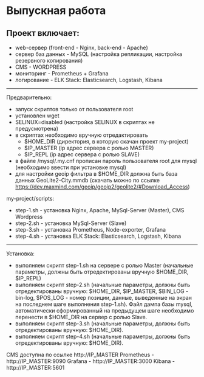 # Выпускная работа
## Проект включает:
- web-сервер (front-end - Nginx, back-end - Apache)
- cервер баз данных - MySQL (настройка репликации, настройка резервного копирования)
- CMS - WORDPRESS
- мониторинг - Prometheus + Grafana
- логирование - ELK Stack: Elasticsearch, Logstash, Kibana
____
Предварительно:
- запуск скриптов только от пользователя root
- установлен wget
- SELINUX=disabled (настройка SELINUX в скриптах не предусмотрена)
- в скриптах необходимо вручную отредактировать 
  + $HOME_DIR (директория, в которую скачан проект my-project) 
  + $IP_MASTER (ip адрес сервера с ролью MASTER) 
  + $IP_REPL (ip адрес сервера с ролью SLAVE)
- в файле /mysql/.my.cnf прописан пароль пользователя root для mysql (необходимо ввести при установке mysql)
- для настройки geoip фильтра в $HOME_DIR должна быть база данных GeoLite2-City.mmdb (скачать можно по ссылке https://dev.maxmind.com/geoip/geoip2/geolite2/#Download_Access)
 
my-project/scripts:
- step-1.sh - установка Nginx, Apache, MySql-Server (Master), CMS Wordpress
- step-2.sh - установка MySql-Server (Slave)
- step-3.sh - установка Prometheus, Node-exporter, Grafana
- step-4.sh - установка ELK Stack: Elasticsearch, Logstash, Kibana
___________
Установка:
- выполняем скрипт step-1.sh на сервере с ролью Master (начальные параметры, должны быть отредектированы вручную $HOME_DIR, $IP_REPL)
- выполняем скрипт step-2.sh (начальные параметры, должны быть отредектированы вручную: $HOME_DIR, $IP_MASTER, $BIN_LOG - bin-log, $POS_LOG - номер позиции, данные, выведенные на экран на последнем шаге выполнения step-1.sh). Файл дампа базы mysql, автоматически сформированный на предыдущем шаге необходимо перенести в $HOME_DIR на сервер с ролью Slave.
- выполняем скрипт step-3.sh (начальные параметры, должны быть отредектированы вручную: $HOME_DIR).
- выполняем скрипт step-4.sh (начальные параметры, должны быть отредектированы вручную: $HOME_DIR).

CMS доступна по ссылке http://IP_MASTER
Prometheus - http://IP_MASTER:9090
Grafana - http://IP_MASTER:3000
Kibana - http://IP_MASTER:5601
